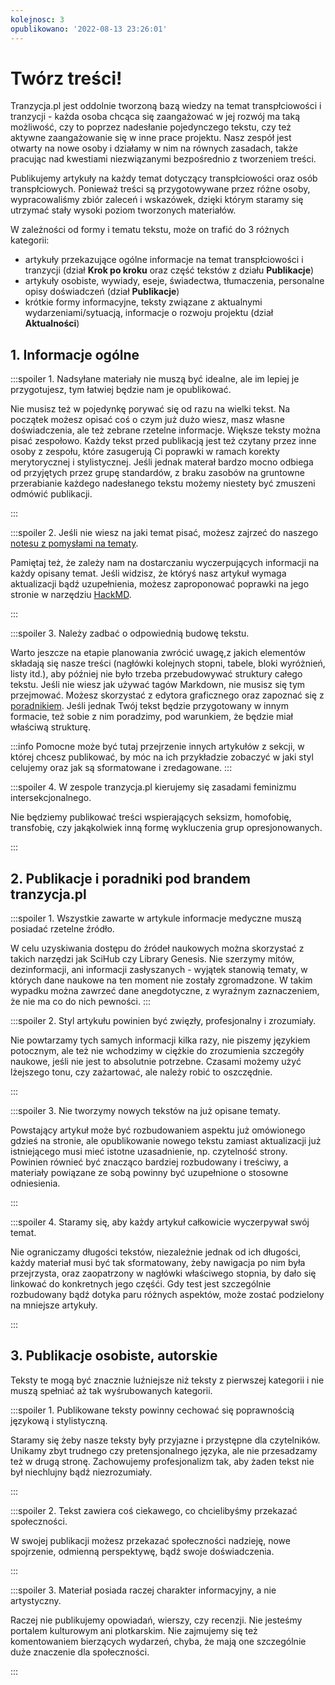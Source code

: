 ```yaml
---
kolejnosc: 3  
opublikowano: '2022-08-13 23:26:01'
---
```

# Twórz treści!

Tranzycja.pl jest oddolnie tworzoną bazą wiedzy na temat transpłciowości i tranzycji - każda osoba chcąca się zaangażować w jej rozwój ma taką możliwość, czy to poprzez nadesłanie pojedynczego tekstu, czy też aktywne zaangażowanie się w inne prace projektu. Nasz zespół jest otwarty na nowe osoby i działamy w nim na równych zasadach, także pracując nad kwestiami niezwiązanymi bezpośrednio z tworzeniem treści.

Publikujemy artykuły na każdy temat dotyczący transpłciowości oraz osób transpłciowych. Ponieważ treści są przygotowywane przez różne osoby, wypracowaliśmy zbiór zaleceń i wskazówek, dzięki którym staramy się utrzymać stały wysoki poziom tworzonych materiałów.

W zależności od formy i tematu tekstu, może on trafić do 3 różnych kategorii:
- artykuły przekazujące ogólne informacje na temat transpłciowości i tranzycji (dział **Krok po kroku** oraz część tekstów z działu **Publikacje**)
- artykuły osobiste, wywiady, eseje, świadectwa, tłumaczenia, personalne opisy doświadczeń (dział **Publikacje**)
- krótkie formy informacyjne, teksty związane z aktualnymi wydarzeniami/sytuacją, informacje o rozwoju projektu (dział **Aktualności**)

## 1. Informacje ogólne

:::spoiler 1. Nadsyłane materiały nie muszą być idealne, ale im lepiej je przygotujesz, tym łatwiej będzie nam je opublikować.

Nie musisz też w pojedynkę porywać się od razu na wielki tekst. Na początek możesz opisać coś o czym już dużo wiesz, masz własne doświadczenia, ale też zebrane rzetelne informacje. Większe teksty można pisać zespołowo. Każdy tekst przed publikacją jest też czytany przez inne osoby z zespołu, które zasugerują Ci poprawki w ramach korekty merytorycznej i stylistycznej. Jeśli jednak materał bardzo mocno odbiega od przyjętych przez grupę standardów, z braku zasobów na gruntowne przerabianie każdego nadesłanego tekstu możemy niestety być zmuszeni odmówić publikacji.

:::

:::spoiler 2. Jeśli nie wiesz na jaki temat pisać, możesz zajrzeć do naszego [notesu z pomysłami na tematy](https://hackmd.io/hHZLDrbcQ962NCrut5u5hA?view).

Pamiętaj też, że zależy nam na dostarczaniu wyczerpujących informacji na każdy opisany temat. Jeśli widzisz, że któryś nasz artykuł wymaga aktualizacji bądź uzupełnienia, możesz zaproponować poprawki na jego stronie w narzędziu [HackMD](https://hackmd.io/team/tranzycja?nav=overview).

:::

:::spoiler 3. Należy zadbać o odpowiednią budowę tekstu.

Warto jeszcze na etapie planowania zwrócić uwagę,z jakich elementów składają się nasze treści (nagłówki kolejnych stopni, tabele, bloki wyróżnień, listy itd.), aby później nie było trzeba przebudowywać struktury całego tekstu. Jeśli nie wiesz jak używać tagów Markdown, nie musisz się tym przejmować. Możesz skorzystać z edytora graficznego oraz zapoznać się z [poradnikiem](https://hackmd.io/4rlK9xcGRVidPifBv3EFvg). Jeśli jednak Twój tekst będzie przygotowany w innym formacie, też sobie z nim poradzimy, pod warunkiem, że będzie miał właściwą strukturę.

:::info
Pomocne może być tutaj przejrzenie innych artykułów z sekcji, w której chcesz publikować, by móc na ich przykładzie zobaczyć w jaki styl celujemy oraz jak są sformatowane i zredagowane.
:::

:::spoiler  4. W zespole tranzycja.pl kierujemy się zasadami feminizmu intersekcjonalnego.

Nie będziemy publikować treści wspierających seksizm, homofobię, transfobię, czy jakąkolwiek inną formę wykluczenia grup opresjonowanych.

:::

## 2. Publikacje i poradniki pod brandem tranzycja.pl

:::spoiler 1. Wszystkie zawarte w artykule informacje medyczne muszą posiadać rzetelne źródło.

W celu uzyskiwania dostępu do źródeł naukowych można skorzystać z takich narzędzi jak SciHub czy Library Genesis. Nie szerzymy mitów, dezinformacji, ani informacji zasłyszanych - wyjątek stanowią tematy, w których dane naukowe na ten moment nie zostały zgromadzone. W takim wypadku można zawrzeć dane anegdotyczne, z wyraźnym zaznaczeniem, że nie ma co do nich pewności.
:::
 

:::spoiler  2. Styl artykułu powinien być zwięzły, profesjonalny i zrozumiały.

Nie powtarzamy tych samych informacji kilka razy, nie piszemy językiem potocznym, ale też nie wchodzimy w ciężkie do zrozumienia szczegóły naukowe, jeśli nie jest to absolutnie potrzebne. Czasami możemy użyć lżejszego tonu, czy zażartować, ale należy robić to oszczędnie.

:::

:::spoiler 3. Nie tworzymy nowych tekstów na już opisane tematy.

Powstający artykuł może być rozbudowaniem aspektu już omówionego gdzieś na stronie, ale opublikowanie nowego tekstu zamiast aktualizacji już istniejącego musi mieć istotne uzasadnienie, np. czytelność strony. Powinien równieć być znacząco bardziej rozbudowany i treściwy, a materiały powiązane ze sobą powinny być uzupełnione o stosowne odniesienia.

:::

:::spoiler 4. Staramy się, aby każdy artykuł całkowicie wyczerpywał swój temat.

Nie ograniczamy długości tekstów, niezależnie jednak od ich długości, każdy materiał musi być tak sformatowany, żeby nawigacja po nim była przejrzysta, oraz zaopatrzony w nagłówki właściwego stopnia, by dało się linkować do konkretnych jego częśći. Gdy test jest szczególnie rozbudowany bądź dotyka paru różnych aspektów, może zostać podzielony na mniejsze artykuły.

:::

## 3. Publikacje osobiste, autorskie

Teksty te mogą być znacznie luźniejsze niż teksty z pierwszej kategorii i nie muszą spełniać aż tak wyśrubowanych kategorii.

:::spoiler 1. Publikowane teksty powinny cechować się poprawnością językową i stylistyczną.

Staramy się żeby nasze teksty były przyjazne i przystępne dla czytelników. Unikamy zbyt trudnego czy pretensjonalnego języka, ale nie przesadzamy też w drugą stronę. Zachowujemy profesjonalizm tak, aby żaden tekst nie był niechlujny bądź niezrozumiały.

:::

:::spoiler 2. Tekst zawiera coś ciekawego, co chcielibyśmy przekazać społeczności.

W swojej publikacji możesz przekazać społeczności nadzieję, nowe spojrzenie, odmienną perspektywę, bądź swoje doświadczenia. 

:::

:::spoiler 3. Materiał posiada raczej charakter informacyjny, a nie artystyczny.

Raczej nie publikujemy opowiadań, wierszy, czy recenzji. Nie jesteśmy portalem kulturowym ani plotkarskim. Nie zajmujemy się też komentowaniem bierzących wydarzeń, chyba, że mają one szczególnie duże znaczenie dla społeczności.

:::
